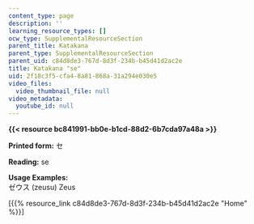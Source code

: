 ```yaml
---
content_type: page
description: ''
learning_resource_types: []
ocw_type: SupplementalResourceSection
parent_title: Katakana
parent_type: SupplementalResourceSection
parent_uid: c84d8de3-767d-8d3f-234b-b45d41d2ac2e
title: Katakana "se"
uid: 2f18c3f5-cfa4-8a81-868a-31a294e030e5
video_files:
  video_thumbnail_file: null
video_metadata:
  youtube_id: null
---
```


**{{< resource bc841991-bb0e-b1cd-88d2-6b7cda97a48a >}}**

**Printed form:** セ

**Reading:** se

**Usage Examples:**  
ゼウス (zeusu) Zeus

\[{{% resource_link c84d8de3-767d-8d3f-234b-b45d41d2ac2e "Home" %}}\]